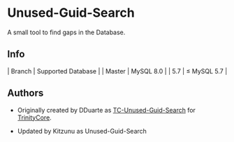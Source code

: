 # Unused-Guid-Search
A small tool to find gaps in the Database.

## Info

| Branch | Supported Database |
| Master | MySQL 8.0 |
| 5.7 | ≤ MySQL 5.7 |

## Authors

- Originally created by DDuarte as [TC-Unused-Guid-Search](https://github.com/TrinityCore/TC-Unused-Guid-Search/commits/master) for [TrinityCore](https://github.com/TrinityCore/TrinityCore).

- Updated by Kitzunu as Unused-Guid-Search
